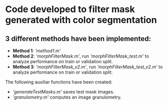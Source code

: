 # Code developed to filter mask generated with color segmentation

## 3 different methods have been implemented:

* **Method 1**: *'method1.m'*
* **Method 2**: *'morphFilterMask.m'*, run *'morphFilterMask_test.m'* to analyze performance on train or validation split.
* **Method 3**: *'morphFilterMask_v2.m'*, run *'morphFilterMask_test_v2.m'* to analyze performance on train or validation split.

The following auxiliar functions have been created:
* *'generateTestMasks.m'* saves test mask images.
* *'granulometry.m'* computes an image granulometry.
